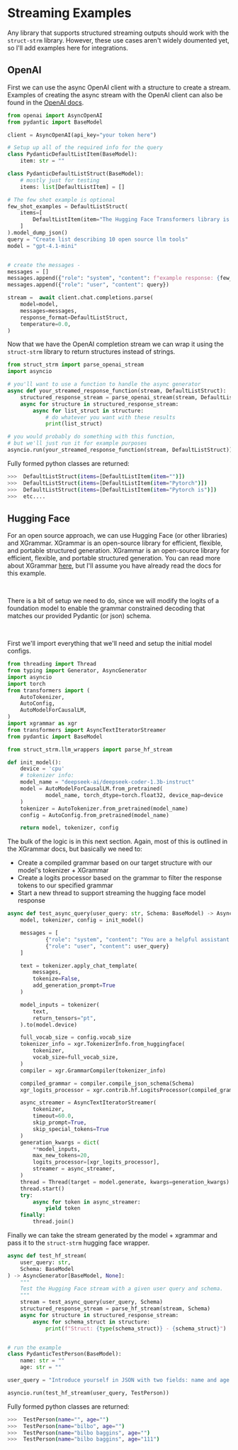 # Streaming Examples
Any library that supports structured streaming outputs should work with the `struct-strm` library. However, these use cases aren't widely doumented yet, so I'll add examples here for integrations. 

## OpenAI

First we can use the async OpenAI client with a structure to create a stream. Examples of creating the async stream with the OpenAI client can also be found in the [OpenAI docs](https://github.com/openai/openai-python).  
```python
from openai import AsyncOpenAI
from pydantic import BaseModel

client = AsyncOpenAI(api_key="your token here")

# Setup up all of the required info for the query
class PydanticDefaultListItem(BaseModel):
    item: str = ""

class PydanticDefaultListStruct(BaseModel):
    # mostly just for testing
    items: list[DefaultListItem] = []

# The few shot example is optional
few_shot_examples = DefaultListStruct(
    items=[
        DefaultListItem(item="The Hugging Face Transformers library is an open-source Python library that provides access to a vast collection of pre-trained Transformer models for various machine learning tasks. While initially focused on Natural Language Processing (NLP), its capabilities have expanded to include computer vision, audio processing, and multimodal applications.")
    ]
).model_dump_json()
query = "Create list describing 10 open source llm tools"
model = "gpt-4.1-mini"


# create the messages - 
messages = []
messages.append({"role": "system", "content": f"example response: {few_shot_examples}"})
messages.append({"role": "user", "content": query})

stream =  await client.chat.completions.parse(
    model=model,
    messages=messages,
    response_format=DefaultListStruct,
    temperature=0.0,
)
```

Now that we have the OpenAI completion stream we can wrap it using the `struct-strm` library to return structures instead of strings. 
```python
from struct_strm import parse_openai_stream 
import asyncio

# you'll want to use a function to handle the async generator
async def your_streamed_response_function(stream, DefaultListStruct):
    structured_response_stream = parse_openai_stream(stream, DefaultListStruct)
    async for structure in structured_response_stream:
        async for list_struct in structure:
            # do whatever you want with these results
            print(list_struct)

# you would probably do something with this function,
# but we'll just run it for example purposes
asyncio.run(your_streamed_response_function(stream, DefaultListStruct))
```

Fully formed python classes are returned:
```bash
>>>  DefaultListStruct(items=[DefaultListItem(item="")])
>>>  DefaultListStruct(items=[DefaultListItem(item="Pytorch")])
>>>  DefaultListStruct(items=[DefaultListItem(item="Pytorch is")])
>>>  etc....
```

## Hugging Face

For an open source approach, we can use Hugging Face (or other libraries) and XGrammar. XGrammar is an open-source library for efficient, flexible, and portable structured generation. XGrammar is an open-source library for efficient, flexible, and portable structured generation. You can read more about XGrammar [here](https://xgrammar.mlc.ai/), but I'll assume you have already read the docs for this example.   

<br/>

There is a bit of setup we need to do, since we will modify the logits of a foundation model to enable the grammar constrained decoding that matches our provided Pydantic (or json) schema.  

<br/>

First we'll import everything that we'll need and setup the initial model configs.
```python
from threading import Thread
from typing import Generator, AsyncGenerator
import asyncio
import torch
from transformers import (
    AutoTokenizer,
    AutoConfig,
    AutoModelForCausalLM,
)
import xgrammar as xgr
from transformers import AsyncTextIteratorStreamer
from pydantic import BaseModel

from struct_strm.llm_wrappers import parse_hf_stream

def init_model():
    device = 'cpu'
    # tokenizer info:
    model_name = "deepseek-ai/deepseek-coder-1.3b-instruct"
    model = AutoModelForCausalLM.from_pretrained(
            model_name, torch_dtype=torch.float32, device_map=device
    )
    tokenizer = AutoTokenizer.from_pretrained(model_name)
    config = AutoConfig.from_pretrained(model_name)

    return model, tokenizer, config
```

The bulk of the logic is in this next section. Again, most of this is outlined in the XGrammar docs, but basically we need to: 
- Create a compiled grammar based on our target structure with our model's tokenizer + XGrammar
- Create a logits processor based on the grammar to filter the response tokens to our specified grammar
- Start a new thread to support streaming the hugging face model response

```python
async def test_async_query(user_query: str, Schema: BaseModel) -> AsyncGenerator[str, None]:
    model, tokenizer, config = init_model()

    messages = [
            {"role": "system", "content": "You are a helpful assistant."},
            {"role": "user", "content": user_query}
    ]

    text = tokenizer.apply_chat_template(
        messages, 
        tokenize=False,
        add_generation_prompt=True
    )

    model_inputs = tokenizer(
        text,
        return_tensors="pt",
    ).to(model.device)

    full_vocab_size = config.vocab_size
    tokenizer_info = xgr.TokenizerInfo.from_huggingface(
        tokenizer,
        vocab_size=full_vocab_size,
    )
    compiler = xgr.GrammarCompiler(tokenizer_info)

    compiled_grammar = compiler.compile_json_schema(Schema)
    xgr_logits_processor = xgr.contrib.hf.LogitsProcessor(compiled_grammar)

    async_streamer = AsyncTextIteratorStreamer(
        tokenizer, 
        timeout=60.0,
        skip_prompt=True, 
        skip_special_tokens=True
    )
    generation_kwargs = dict(
        **model_inputs,
        max_new_tokens=20,
        logits_processor=[xgr_logits_processor],
        streamer = async_streamer,
    )
    thread = Thread(target = model.generate, kwargs=generation_kwargs)
    thread.start()
    try:
        async for token in async_streamer:
            yield token
    finally:
        thread.join() 
```

Finally we can take the stream generated by the model + xgrammar and pass it to the `struct-strm` hugging face wrapper.

```python
async def test_hf_stream(
    user_query: str, 
    Schema: BaseModel
) -> AsyncGenerator[BaseModel, None]:
    """
    Test the Hugging Face stream with a given user query and schema.
    """
    stream = test_async_query(user_query, Schema)
    structured_response_stream = parse_hf_stream(stream, Schema)
    async for structure in structured_response_stream:
        async for schema_struct in structure:
            print(f"Struct: {type(schema_struct)} - {schema_struct}")


# run the example
class PydanticTestPerson(BaseModel):
    name: str = ""
    age: str = ""

user_query = "Introduce yourself in JSON with two fields: name and age."

asyncio.run(test_hf_stream(user_query, TestPerson))
```

Fully formed python classes are returned:
```bash
>>>  TestPerson(name="", age="")
>>>  TestPerson(name="bilbo", age="")
>>>  TestPerson(name="bilbo baggins", age="")
>>>  TestPerson(name="bilbo baggins", age="111")
```